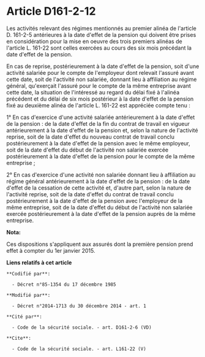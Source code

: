 # Article D161-2-12

Les activités relevant des régimes mentionnés au premier alinéa de l'article D. 161-2-5 antérieures à la date d'effet de la
pension qui doivent être prises en considération pour la mise en oeuvre des trois premiers alinéas de l'article L. 161-22
sont celles exercées au cours des six mois précédant la date d'effet de la pension. 

En cas de reprise, postérieurement à la date d'effet de la pension, soit d'une activité salariée pour le compte de
l'employeur dont relevait l'assuré avant cette date, soit de l'activité non salariée, donnant lieu à affiliation au régime
général, qu'exerçait l'assuré pour le compte de la même entreprise avant cette date, la situation de l'intéressé au regard du
délai fixé à l'alinéa précédent et du délai de six mois postérieur à la date d'effet de la pension fixé au deuxième alinéa de
l'article L. 161-22 est appréciée compte tenu : 

1° En cas d'exercice d'une activité salariée antérieurement à la date d'effet de la pension : de la date d'effet de la fin du
contrat de travail en vigueur antérieurement à la date d'effet de la pension et, selon la nature de l'activité reprise, soit
de la date d'effet du nouveau contrat de travail conclu postérieurement à la date d'effet de la pension avec le même
employeur, soit de la date d'effet du début de l'activité non salariée exercée postérieurement à la date d'effet de la
pension pour le compte de la même entreprise ; 

2° En cas d'exercice d'une activité non salariée donnant lieu à affiliation au régime général antérieurement à la date
d'effet de la pension : de la date d'effet de la cessation de cette activité et, d'autre part, selon la nature de l'activité
reprise, soit de la date d'effet du contrat de travail conclu postérieurement à la date d'effet de la pension avec
l'employeur de la même entreprise, soit de la date d'effet du début de l'activité non salariée exercée postérieurement à la
date d'effet de la pension auprès de la même entreprise.

**Nota:**

Ces dispositions s'appliquent aux assurés dont la première pension prend effet à compter du 1er janvier 2015.

**Liens relatifs à cet article**

	**Codifié par**:

	  - Décret n°85-1354 du 17 décembre 1985

	**Modifié par**:

	  - Décret n°2014-1713 du 30 décembre 2014 - art. 1

	**Cité par**:

	  - Code de la sécurité sociale. - art. D161-2-6 (VD)

	**Cite**:

	  - Code de la sécurité sociale. - art. L161-22 (V)
